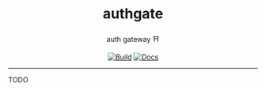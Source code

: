 <h1 align="center">authgate</h1>

<div align="center">

auth gateway ⛩️

[![Build](https://github.com/radio-aktywne/authgate/actions/workflows/build.yaml/badge.svg)](https://github.com/radio-aktywne/authgate/actions/workflows/build.yaml)
[![Docs](https://github.com/radio-aktywne/authgate/actions/workflows/docs.yaml/badge.svg)](https://github.com/radio-aktywne/authgate/actions/workflows/docs.yaml)

</div>

---

TODO
